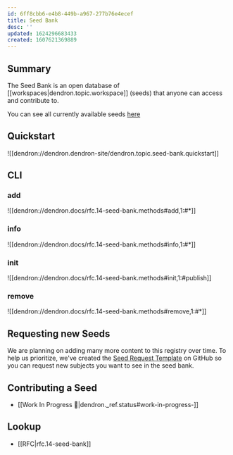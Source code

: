 ```yaml
---
id: 6ff8cbb6-e4b8-449b-a967-277b76e4ecef
title: Seed Bank
desc: ''
updated: 1624296683433
created: 1607621369889
---
```


## Summary

The Seed Bank is an open database of [[workspaces|dendron.topic.workspace]] (seeds) that anyone can access and contribute to. 

You can see all currently available seeds [here](https://github.com/dendronhq/dendron/blob/dev/packages/engine-server/src/seed/registry.ts#L8:L8)

## Quickstart
![[dendron://dendron.dendron-site/dendron.topic.seed-bank.quickstart]]

<!-- If you have a vault that you think would make a good addition to the seed bank, you can submit a vault by following the instructions below:

1. make sure your vault is pushed to a public git registry like GitHub
2. make sure that your vault has a public `README.md` and `LICENSE.md` inside the vault
3. ping kevin on Discord or by email at [kevin@dendron.so](mailto:kevin@dendron.so) :)
 -->

## CLI

### add
![[dendron://dendron.docs/rfc.14-seed-bank.methods#add,1:#*]]

### info
![[dendron://dendron.docs/rfc.14-seed-bank.methods#info,1:#*]]

### init
![[dendron://dendron.docs/rfc.14-seed-bank.methods#init,1:#publish]]

### remove
![[dendron://dendron.docs/rfc.14-seed-bank.methods#remove,1:#*]]

## Requesting new Seeds

We are planning on adding many more content to this registry over time. To help us prioritize, we've 
created the [Seed Request Template](https://github.com/dendronhq/dendron/issues/new?assignees=&labels=&template=seed-request.md&title=) on GitHub so you can request new subjects you want to see in the seed bank.

## Contributing a Seed
- [[Work In Progress 🚧|dendron._ref.status#work-in-progress-]]

## Lookup
- [[RFC|rfc.14-seed-bank]]

